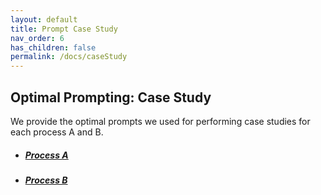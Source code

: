 ```yaml
---
layout: default
title: Prompt Case Study
nav_order: 6
has_children: false
permalink: /docs/caseStudy
---
```

## Optimal Prompting: Case Study 
We provide the optimal prompts we used for performing case studies for each process A and B.
- ##### [Process A](../../assets/data/A.pdf)
- ##### [Process B](../../assets/data/B.pdf)